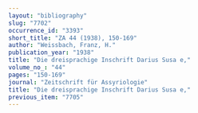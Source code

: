 ```yaml
---
layout: "bibliography"
slug: "7702"
occurrence_id: "3393"
short_title: "ZA 44 (1938), 150-169"
author: "Weissbach, Franz, H."
publication_year: "1938"
title: "Die dreisprachige Inschrift Darius Susa e,"
volume_no_: "44"
pages: "150-169"
journal: "Zeitschrift für Assyriologie"
title: "Die dreisprachige Inschrift Darius Susa e,"
previous_item: "7705"
---
```

